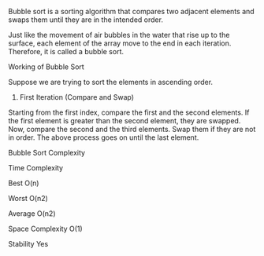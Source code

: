 Bubble sort is a sorting algorithm that compares two adjacent elements and swaps them until they are in the intended order.

Just like the movement of air bubbles in the water that rise up to the surface, each element of the array move to the end in each iteration. Therefore, it is called a bubble sort.




Working of Bubble Sort

Suppose we are trying to sort the elements in ascending order.

1. First Iteration (Compare and Swap)

Starting from the first index, compare the first and the second elements.
If the first element is greater than the second element, they are swapped.
Now, compare the second and the third elements. Swap them if they are not in order.
The above process goes on until the last element.














Bubble Sort Complexity

Time Complexity	 

Best	O(n)

Worst	O(n2)

Average	O(n2)

Space Complexity	O(1)

Stability	Yes
